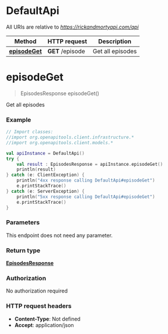 # DefaultApi

All URIs are relative to *https://rickandmortyapi.com/api*

| Method | HTTP request | Description |
| ------------- | ------------- | ------------- |
| [**episodeGet**](DefaultApi.md#episodeGet) | **GET** /episode | Get all episodes |


<a id="episodeGet"></a>
# **episodeGet**
> EpisodesResponse episodeGet()

Get all episodes

### Example
```kotlin
// Import classes:
//import org.openapitools.client.infrastructure.*
//import org.openapitools.client.models.*

val apiInstance = DefaultApi()
try {
    val result : EpisodesResponse = apiInstance.episodeGet()
    println(result)
} catch (e: ClientException) {
    println("4xx response calling DefaultApi#episodeGet")
    e.printStackTrace()
} catch (e: ServerException) {
    println("5xx response calling DefaultApi#episodeGet")
    e.printStackTrace()
}
```

### Parameters
This endpoint does not need any parameter.

### Return type

[**EpisodesResponse**](EpisodesResponse.md)

### Authorization

No authorization required

### HTTP request headers

 - **Content-Type**: Not defined
 - **Accept**: application/json

